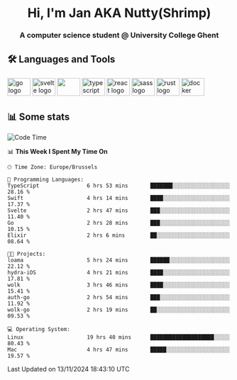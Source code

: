 <h1 align="center">Hi, I'm Jan AKA Nutty(Shrimp)</h1>
<h3 align="center">A computer science student @ University College Ghent</h3>

<h2 align="left">🛠️ Languages and Tools</h2>

###

<div align="left">
  <img src="https://cdn.jsdelivr.net/gh/devicons/devicon/icons/go/go-original.svg" height="40" width="52" alt="go logo"  />
  <img src="https://cdn.jsdelivr.net/gh/devicons/devicon@latest/icons/svelte/svelte-original.svg"  height="40" width="52" alt="svelte logo" />
  <img src="https://cdn.jsdelivr.net/gh/devicons/devicon@latest/icons/tailwindcss/tailwindcss-original.svg" height="40" width="52" />
  <img src="https://cdn.jsdelivr.net/gh/devicons/devicon/icons/typescript/typescript-original.svg" height="40" width="52" alt="typescript logo"  />
  <img src="https://cdn.jsdelivr.net/gh/devicons/devicon/icons/react/react-original.svg" height="40" width="52" alt="react logo"  />
  <img src="https://cdn.jsdelivr.net/gh/devicons/devicon/icons/sass/sass-original.svg" height="40" width="52" alt="sass logo"  />
  <img src="https://cdn.jsdelivr.net/gh/devicons/devicon@latest/icons/rust/rust-original.svg" height="40" width="52" alt="rust logo" />
  <img src="https://cdn.jsdelivr.net/gh/devicons/devicon/icons/docker/docker-original.svg" height="40" width="52" alt="docker logo"  />
</div>

<h2>📊 Some stats</h2>

<!--START_SECTION:waka-->
![Code Time](http://img.shields.io/badge/Code%20Time-5%2C250%20hrs%2026%20mins-blue)

📊 **This Week I Spent My Time On** 

```text
🕑︎ Time Zone: Europe/Brussels

💬 Programming Languages: 
TypeScript               6 hrs 53 mins       ███████░░░░░░░░░░░░░░░░░░   28.16 % 
Swift                    4 hrs 14 mins       ████░░░░░░░░░░░░░░░░░░░░░   17.37 % 
Svelte                   2 hrs 47 mins       ███░░░░░░░░░░░░░░░░░░░░░░   11.40 % 
Go                       2 hrs 28 mins       ███░░░░░░░░░░░░░░░░░░░░░░   10.15 % 
Elixir                   2 hrs 6 mins        ██░░░░░░░░░░░░░░░░░░░░░░░   08.64 % 

🐱‍💻 Projects: 
loama                    5 hrs 24 mins       ██████░░░░░░░░░░░░░░░░░░░   22.12 % 
hydra-iOS                4 hrs 21 mins       ████░░░░░░░░░░░░░░░░░░░░░   17.81 % 
wolk                     3 hrs 46 mins       ████░░░░░░░░░░░░░░░░░░░░░   15.41 % 
auth-go                  2 hrs 54 mins       ███░░░░░░░░░░░░░░░░░░░░░░   11.92 % 
wolk-go                  2 hrs 19 mins       ██░░░░░░░░░░░░░░░░░░░░░░░   09.53 % 

💻 Operating System: 
Linux                    19 hrs 40 mins      ████████████████████░░░░░   80.43 % 
Mac                      4 hrs 47 mins       █████░░░░░░░░░░░░░░░░░░░░   19.57 % 
```


 Last Updated on 13/11/2024 18:43:10 UTC
<!--END_SECTION:waka-->
